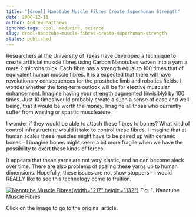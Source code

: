 ```yaml
---
title: "[drool] Nanotube Muscle Fibres Create Superhuman Strength"
date: 2006-12-11
author: Andrew Matthews
ignored-tags: cool, medicine, science
slug: drool-nanotube-muscle-fibres-create-superhuman-strength
status: published
---
```


Researchers at the University of Texas have developed a technique to create artificial muscle fibres using Carbon Nanotubes woven into a yarn a mere 2 microns thick. Each fibre has a strength equal to 100 times that of equivalent human muscle fibres. It is a expected that there will have revolutionary consequences for the prosthetic limb and robotics fields. I wonder whether the long-term outlook will be for elective muscular enhancement. Imagine having your strength augmented (invisibly) by 100 times. Just 10 times would probably create a such a sense of ease and well being, that it would be worth the money. Imagine all those who currently suffer from wasting or spastic muscleature.

I wonder if they would be able to attach these fibres to bones? What kind of control infrastructure would it take to control these fibres. I imagine that at human scales these muscles might have to be paired up with ceramic bones - I imagine bones might seem a bit more fragile when we have the possibility to exert these kinds of forces.

It appears that these yarns are not very elastic, and so can become slack over time. There are also problems of scaling these yarns up to human dimensions. Hopefully, these issues are not show stoppers - I would REALLY like to see this technology come to fruition.

[![Nanotube Muscle Fibres](http://www.technologyreview.com/files/8620/nanotube-yarn.gif){width="217" height="132"}](http://www.technologyreview.com/NanoTech/17872/)
Fig. 1. Nanotube Muscle Fibres

Click on the image to go to the original article.
